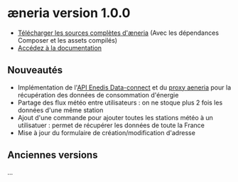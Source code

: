# æneria version 1.0.0

* [Télécharger les sources complètes d'æneria](http://statics.aeneria.com/) (Avec les dépendances Composer et les assets compilés)
* [Accédez à la documentation](https://docs.aeneria.com/fr/latest/)

## Nouveautés

* Implémentation de l'[API Enedis Data-connect](https://datahub-enedis.fr/data-connect/) et du [proxy aeneria](https://gitlab.com/aeneria/aeneria-proxy) pour la récupération des données de consommation d'énergie
* Partage des flux météo entre utilisateurs : on ne stoque plus 2 fois les données d'une même station
* Ajout d'une commande pour ajouter toutes les stations météo à un utilisatuer : permet
  de récupérer les données de toute la France
* Mise à jour du formulaire de création/modification d'adresse

## Anciennes versions

...